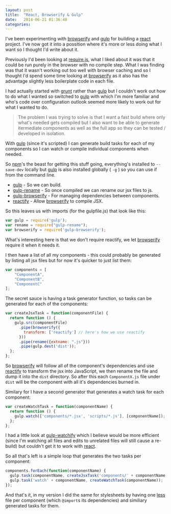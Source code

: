 ```yaml
---
layout: post
title:  "React, Browserify & Gulp"
date:   2014-06-21 01:36:48
categories:
---
```


I've been experimenting with [browserify][] and [gulp][] for building a [react][] project. I've now got it into a possition where it's more or less doing what I want so I thought I'd write about it.

Previously I'd been looking at [require.js][], what I liked about it was that it could be run purely in the browser with no compile step. What I was finding was that it wasn't working out too well with browser caching and so I thought I'd spend some time looking at [browserify][] as it also has the advantage slightly less boilerplate code in each file.

I had actually started with [grunt][] rather than [gulp][] but I couldn't work out how to do what I wanted so switched to [gulp][] with which I'm more familiar and who's code over configuration outlook seemed more likely to work out for what I wanted to do.

> The problem I was trying to solve is that I want a fast build where only what's needed gets compiled but I also want to be able to generate itermediate components as well as the full app so they can be tested / developed in isolation.

With [gulp][] (since it's scripted) I can generate build tasks for each of my components so I can watch or compile individual components when needed.

So [npm][]'s the beast for getting this stuff going, everything's installed to `--save-dev` locally but [gulp][] is also installed globally ( `-g` ) so you can use if from the command line.

* [gulp](https://www.npmjs.org/package/gulp) - So we can build.
* [gulp-rename](https://www.npmjs.org/package/gulp-rename) - So once compiled we can rename our jsx files to js. 
* [gulp-browserify](https://www.npmjs.org/package/gulp-browserify) - For managing dependencies between components.
* [reactify](https://www.npmjs.org/package/reactify) - Allow [browserify][] to compile JSX.

So this leaves us with imports (for the gulpfile.js) that look like this:

``` javascript
var gulp = require('gulp');
var rename = require("gulp-rename");
var browserify = require('gulp-browserify');
```

What's interesting here is that we don't require reactify, we let [browserify][] require it when it needs it.

I then have a list of all my components - this could probably be generated by listing all jsx files but for now it's quicker to just list them:

``` javascript
var components = [
	"ComponentA",
	"ComponentB",
	"ComponentC"
];
```

The secret sauce is having a task generator function, so tasks can be generated for each of the components:

``` javascript
var createJsxTask = function(componentFile) {
  return function () {
    gulp.src(componentFile)
      .pipe(browserify({
        transform: ['reactify'] // here's how we use reactify
      }))
      .pipe(rename({extname: ".js"}))
      .pipe(gulp.dest('dist'));
  };
};
```

So [browserify][] will follow all of the component's dependencies and use [reactify][] to transform the jsx into JavaScript, we then rename the file and dump it into the `dist` directory. So after this each `ComponentX.js` file under `dist` will be the component with all it's dependencies burned in.

Similary for I have a second generator that generates a watch task for each component:

``` javascript
var createWatchTask = function(componentName) {
  return function () {
    gulp.watch(['components/*.jsx', 'scripts/*.js'], [componentName]);
  };
};
```

I had a little look at [gulp-watchify][] which I believe would be more efficient (since I'm watching all files and edits to unrelated files will still cause a re-build) but couldn't get it to work with [react][].

So all that's left is a simple loop that generates the two tasks per component:

``` javascript
components.forEach(function(componentName) {
  gulp.task(componentName, createJsxTask('components/' + componentName + '.jsx'));  
  gulp.task('watch' + componentName, createWatchTask(componentName));  
});
```

And that's it, in my version I did the same for stylesheets by having one [less][] file per component (which `@import`s its dependencies) and similiary generated tasks for them.

[browserify]: http://browserify.org
[gulp]: http://gulpjs.com
[react]: http://facebook.github.io/react
[require.js]: http://requirejs.org
[grunt]: http://gruntjs.com
[npm]: https://www.npmjs.org
[reactify]: https://github.com/andreypopp/reactify
[gulp-watchify]: https://github.com/marcello3d/gulp-watchify
[less]: http://lesscss.org